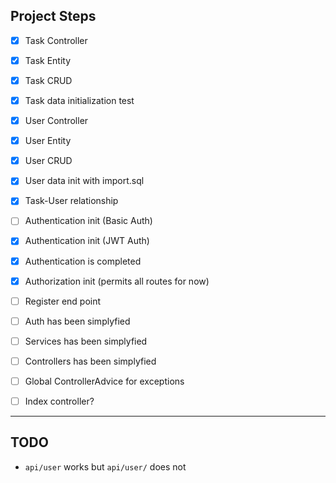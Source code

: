 ## Project Steps

- [x] Task Controller
- [x] Task Entity
- [x] Task CRUD
- [x] Task data initialization test
- [x] User Controller
- [x] User Entity
- [x] User CRUD
- [x] User data init with import.sql
- [x] Task-User relationship
- [ ] Authentication init (Basic Auth)
- [x] Authentication init (JWT Auth)
- [x] Authentication is completed
- [x] Authorization init (permits all routes for now)
- [ ] Register end point
- [ ] Auth has been simplyfied
- [ ] Services has been simplyfied
- [ ] Controllers has been simplyfied
- [ ] Global ControllerAdvice for exceptions
- [ ] Index controller?


- - -


## TODO 

- `api/user` works but `api/user/` does not
